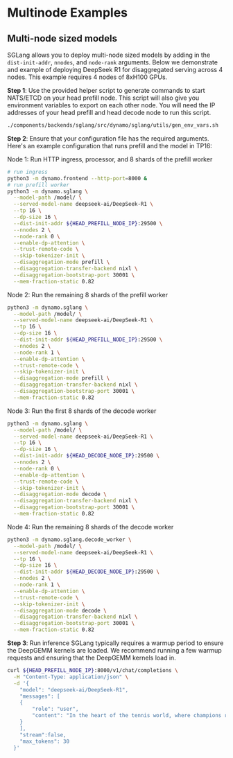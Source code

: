 <!--
SPDX-FileCopyrightText: Copyright (c) 2025 NVIDIA CORPORATION & AFFILIATES. All rights reserved.
SPDX-License-Identifier: Apache-2.0
-->

# Multinode Examples

## Multi-node sized models

SGLang allows you to deploy multi-node sized models by adding in the `dist-init-addr`, `nnodes`, and `node-rank` arguments. Below we demonstrate and example of deploying DeepSeek R1 for disaggregated serving across 4 nodes. This example requires 4 nodes of 8xH100 GPUs.

**Step 1**: Use the provided helper script to generate commands to start NATS/ETCD on your head prefill node. This script will also give you environment variables to export on each other node. You will need the IP addresses of your head prefill and head decode node to run this script.
```bash
./components/backends/sglang/src/dynamo/sglang/utils/gen_env_vars.sh
```

**Step 2**: Ensure that your configuration file has the required arguments. Here's an example configuration that runs prefill and the model in TP16:

Node 1: Run HTTP ingress, processor, and 8 shards of the prefill worker
```bash
# run ingress
python3 -m dynamo.frontend --http-port=8000 &
# run prefill worker
python3 -m dynamo.sglang \
  --model-path /model/ \
  --served-model-name deepseek-ai/DeepSeek-R1 \
  --tp 16 \
  --dp-size 16 \
  --dist-init-addr ${HEAD_PREFILL_NODE_IP}:29500 \
  --nnodes 2 \
  --node-rank 0 \
  --enable-dp-attention \
  --trust-remote-code \
  --skip-tokenizer-init \
  --disaggregation-mode prefill \
  --disaggregation-transfer-backend nixl \
  --disaggregation-bootstrap-port 30001 \
  --mem-fraction-static 0.82
```

Node 2: Run the remaining 8 shards of the prefill worker
```bash
python3 -m dynamo.sglang \
  --model-path /model/ \
  --served-model-name deepseek-ai/DeepSeek-R1 \
  --tp 16 \
  --dp-size 16 \
  --dist-init-addr ${HEAD_PREFILL_NODE_IP}:29500 \
  --nnodes 2 \
  --node-rank 1 \
  --enable-dp-attention \
  --trust-remote-code \
  --skip-tokenizer-init \
  --disaggregation-mode prefill \
  --disaggregation-transfer-backend nixl \
  --disaggregation-bootstrap-port 30001 \
  --mem-fraction-static 0.82
```

Node 3: Run the first 8 shards of the decode worker
```bash
python3 -m dynamo.sglang \
  --model-path /model/ \
  --served-model-name deepseek-ai/DeepSeek-R1 \
  --tp 16 \
  --dp-size 16 \
  --dist-init-addr ${HEAD_DECODE_NODE_IP}:29500 \
  --nnodes 2 \
  --node-rank 0 \
  --enable-dp-attention \
  --trust-remote-code \
  --skip-tokenizer-init \
  --disaggregation-mode decode \
  --disaggregation-transfer-backend nixl \
  --disaggregation-bootstrap-port 30001 \
  --mem-fraction-static 0.82
```

Node 4: Run the remaining 8 shards of the decode worker
```bash
python3 -m dynamo.sglang.decode_worker \
  --model-path /model/ \
  --served-model-name deepseek-ai/DeepSeek-R1 \
  --tp 16 \
  --dp-size 16 \
  --dist-init-addr ${HEAD_DECODE_NODE_IP}:29500 \
  --nnodes 2 \
  --node-rank 1 \
  --enable-dp-attention \
  --trust-remote-code \
  --skip-tokenizer-init \
  --disaggregation-mode decode \
  --disaggregation-transfer-backend nixl \
  --disaggregation-bootstrap-port 30001 \
  --mem-fraction-static 0.82
```

**Step 3**: Run inference
SGLang typically requires a warmup period to ensure the DeepGEMM kernels are loaded. We recommend running a few warmup requests and ensuring that the DeepGEMM kernels load in.

```bash
curl ${HEAD_PREFILL_NODE_IP}:8000/v1/chat/completions \
  -H "Content-Type: application/json" \
  -d '{
    "model": "deepseek-ai/DeepSeek-R1",
    "messages": [
    {
        "role": "user",
        "content": "In the heart of the tennis world, where champions rise and fall with each Grand Slam, lies the legend of the Golden Racket of Wimbledon. Once wielded by the greatest players of antiquity, this mythical racket is said to bestow unparalleled precision, grace, and longevity upon its rightful owner. For centuries, it remained hidden, its location lost to all but the most dedicated scholars of the sport. You are Roger Federer, the Swiss maestro whose elegant play and sportsmanship have already cemented your place among the legends, but whose quest for perfection remains unquenched even as time marches on. Recent dreams have brought you visions of this ancient artifact, along with fragments of a map that seems to lead to its resting place. Your journey will take you through the hallowed grounds of tennis history, from the clay courts of Roland Garros to the hidden training grounds of forgotten champions, and finally to a secret chamber beneath Centre Court itself. Character Background: Develop a detailed background for Roger Federer in this quest. Describe his motivations for seeking the Golden Racket, his tennis skills and personal weaknesses, and any connections to the legends of the sport that came before him. Is he driven by a desire to extend his career, to secure his legacy as the greatest of all time, or perhaps by something more personal? What price might he be willing to pay to claim this artifact, and what challenges from rivals past and present might stand in his way?"
    }
    ],
    "stream":false,
    "max_tokens": 30
  }'
```

